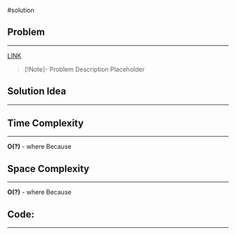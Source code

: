 #solution
## Problem
___
[LINK](PLACEHOLDER)

>[!Note]- Problem Description
> Placeholder


## Solution Idea
___




## Time Complexity
___
**O(?)** - where 
Because 

## Space Complexity
___
**O(?)** - where 
Because 


## Code:
___
```go



```